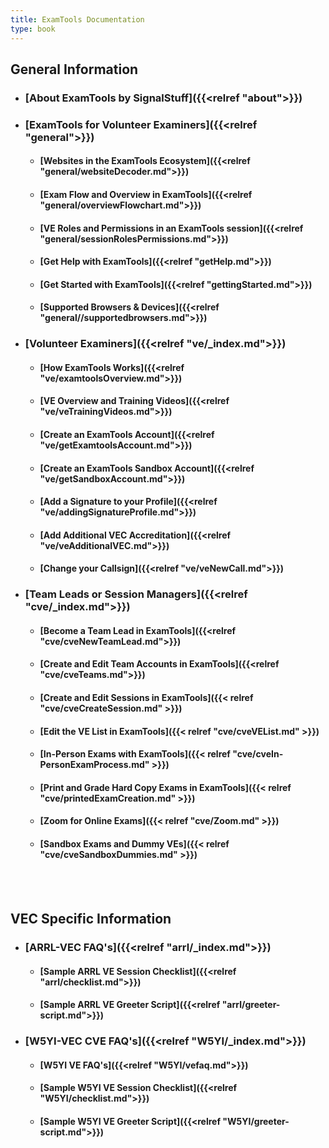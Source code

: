 ```yaml
---
title: ExamTools Documentation
type: book
---
```

## **General Information**

* ### [About ExamTools by SignalStuff]({{<relref "about">}})
* ### [ExamTools for Volunteer Examiners]({{<relref "general">}})
  * #### [Websites in the ExamTools Ecosystem]({{<relref "general/websiteDecoder.md">}})
  * #### [Exam Flow and Overview in ExamTools]({{<relref "general/overviewFlowchart.md">}})
  * #### [VE Roles and Permissions in an ExamTools session]({{<relref "general/sessionRolesPermissions.md">}})
  * #### [Get Help with ExamTools]({{<relref "getHelp.md">}})
  * #### [Get Started with ExamTools]({{<relref "gettingStarted.md">}})
  * #### [Supported Browsers & Devices]({{<relref "general//supportedbrowsers.md">}})
* ### [Volunteer Examiners]({{<relref "ve/_index.md">}})
  * #### [How ExamTools Works]({{<relref "ve/examtoolsOverview.md">}})
  * #### [VE Overview and Training Videos]({{<relref "ve/veTrainingVideos.md">}})
  * #### [Create an ExamTools Account]({{<relref "ve/getExamtoolsAccount.md">}})
  * #### [Create an ExamTools Sandbox Account]({{<relref "ve/getSandboxAccount.md">}})
  * #### [Add a Signature to your Profile]({{<relref "ve/addingSignatureProfile.md">}})
  * #### [Add Additional VEC Accreditation]({{<relref "ve/veAdditionalVEC.md">}})
  * #### [Change your Callsign]({{<relref "ve/veNewCall.md">}})
* ### [Team Leads or Session Managers]({{<relref "cve/_index.md">}})  
  * #### [Become a Team Lead in ExamTools]({{<relref "cve/cveNewTeamLead.md">}})
  * #### [Create and Edit Team Accounts in ExamTools]({{<relref "cve/cveTeams.md">}})
  * #### [Create and Edit Sessions in ExamTools]({{< relref "cve/cveCreateSession.md" >}})
  * #### [Edit the VE List in ExamTools]({{< relref "cve/cveVEList.md" >}})
  * #### [In-Person Exams with ExamTools]({{< relref "cve/cveIn-PersonExamProcess.md" >}})
  * #### [Print and Grade Hard Copy Exams in ExamTools]({{< relref "cve/printedExamCreation.md" >}})
  * #### [Zoom for Online Exams]({{< relref "cve/Zoom.md" >}})
  * #### [Sandbox Exams and Dummy VEs]({{< relref "cve/cveSandboxDummies.md" >}})

<br><br>
## **VEC Specific Information**
* ### [ARRL-VEC FAQ's]({{<relref "arrl/_index.md">}})
  * #### [Sample ARRL VE Session Checklist]({{<relref "arrl/checklist.md">}})
  * #### [Sample ARRL VE Greeter Script]({{<relref "arrl/greeter-script.md">}})
* ### [W5YI-VEC CVE FAQ's]({{<relref "W5YI/_index.md">}})
  * #### [W5YI VE FAQ's]({{<relref "W5YI/vefaq.md">}})
  * #### [Sample W5YI VE Session Checklist]({{<relref "W5YI/checklist.md">}})
  * #### [Sample W5YI VE Greeter Script]({{<relref "W5YI/greeter-script.md">}})

<br /><br />
